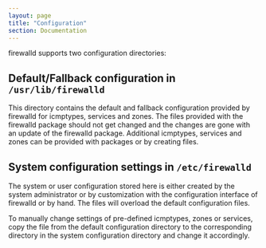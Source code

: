 ```yaml
---
layout: page
title: "Configuration"
section: Documentation
--- 
```


firewalld supports two configuration directories:

## Default/Fallback configuration in `/usr/lib/firewalld`

This directory contains the default and fallback configuration provided by firewalld for icmptypes, services and zones. The files provided with the firewalld package should not get changed and the changes are gone with an update of the firewalld package. Additional icmptypes, services and zones can be provided with packages or by creating files.

## System configuration settings in `/etc/firewalld`

The system or user configuration stored here is either created by the system administrator or by customization with the configuration interface of firewalld or by hand. The files will overload the default configuration files.

To manually change settings of pre-defined icmptypes, zones or services, copy the file from the default configuration directory to the corresponding directory in the system configuration directory and change it accordingly.
